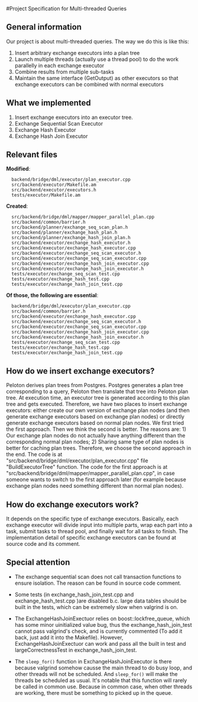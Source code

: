 #Project Specification for Multi-threaded Queries
## General information
Our project is about multi-threaded queries.
The way we do this is like this:

1.  Insert arbitrary exchange executors into a plan tree
2.  Launch multiple threads (actually use a thread pool) to do the work parallelly in each exchange executor
3.  Combine results from multiple sub-tasks
4.  Maintain the same interface (GetOutput) as other executors so that exchange executors can be combined with normal executors

## What we implemented

1.  Insert exchange executors into an executor tree.
2.  Exchange Sequential Scan Executor
3.  Exchange Hash Executor
4.  Exchange Hash Join Executor

## Relevant files
**Modified**:
```
  backend/bridge/dml/executor/plan_executor.cpp
  src/backend/executor/Makefile.am
  src/backend/executor/executors.h
  tests/executor/Makefile.am
```
**Created**:
```
  src/backend/bridge/dml/mapper/mapper_parallel_plan.cpp
  src/backend/common/barrier.h
  src/backend/planner/exchange_seq_scan_plan.h
  src/backend/planner/exchange_hash_plan.h
  src/backend/planner/exchange_hash_join_plan.h
  src/backend/executor/exchange_hash_executor.h
  src/backend/executor/exchange_hash_executor.cpp
  src/backend/executor/exchange_seq_scan_executor.h
  src/backend/executor/exchange_seq_scan_executor.cpp
  src/backend/executor/exchange_hash_join_executor.cpp
  src/backend/executor/exchange_hash_join_executor.h
  tests/executor/exchange_seq_scan_test.cpp
  tests/executor/exchange_hash_test.cpp
  tests/executor/exchange_hash_join_test.cpp
```

 **Of those, the following are essential**:
```
  backend/bridge/dml/executor/plan_executor.cpp
  src/backend/common/barrier.h
  src/backend/executor/exchange_hash_executor.cpp
  src/backend/executor/exchange_seq_scan_executor.h
  src/backend/executor/exchange_seq_scan_executor.cpp
  src/backend/executor/exchange_hash_join_executor.cpp
  src/backend/executor/exchange_hash_join_executor.h
  tests/executor/exchange_seq_scan_test.cpp
  tests/executor/exchange_hash_test.cpp
  tests/executor/exchange_hash_join_test.cpp
```


## How do we insert exchange executors?
Peloton derives plan trees from Postgres.
Postgres generates a plan tree corresponding to a query, Peloton then translate that tree into Peloton plan tree. At execution time, an executor tree is generated according to this plan tree and gets executed. Therefore, we have two places to insert exchange executors: either create our own version of exchange plan nodes (and then generate exchange executors based on exchange plan nodes) or directly generate exchange executors based on normal plan nodes.
We first tried the first approach. Then we think the second is better. The reasons are: 1) Our exchange plan nodes do not actually have anything different than the corresponding normal plan nodes; 2) Sharing same type of plan nodes is better for caching plan trees. Therefore, we choose the second approach in the end.
The code is at "src/backend/bridge/dml/executor/plan_executor.cpp" file "BuildExecutorTree" function.
The code for the first approach is at "src/backend/bridge/dml/mapper/mapper_parallel_plan.cpp", in case someone wants to switch to the first approach later (for example because exchange plan nodes need something different than normal plan nodes).

## How do exchange executors work?
It depends on the specific type of exchange executors. Basically, each exchange executor will divide input into multiple parts, wrap each part into a task, submit tasks to thread pool, and finally wait for all tasks to finish.
The implementation detail of specific exchange executors can be found at source code and its comment.

## Special attention
* The exchange sequential scan does not call transaction functions to ensure isolation. The reason can be found in source code comment.
*  Some tests (in exchange_hash_join_test.cpp and exchange_hash_test.cpp )are disabled b.c. large data tables should be built in the tests, which can be extremely slow when valgrind is on.
* The ExchangeHashJoinExectuor relies on boost::lockfree\_queue, which has some minor uinitialized value bug, thus the exchange\_hash\_join\_test cannot pass valgrind's check, and is currently commented (To add it back, just add it into the Makefile). However, ExchangeHashJoinExectuor can work and pass all the built in test and largeCorrectnessTest in exchange_hash_join_test.

* The `sleep_for()` function in ExchangeHashJoinExecutor is there because valgrind somehow causse the main thread to do busy loop, and other threads will not be scheduled. And `sleep_for()` will make the threads be scheduled as usual. It's notable that this function will rarely be called in common use. Because in common case, when other threads are working, there must be something to picked up in the queue.
